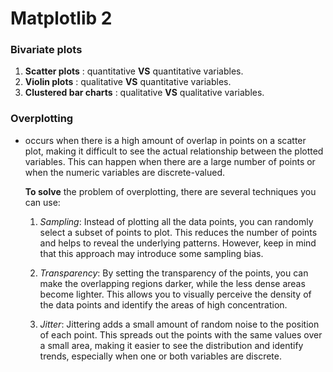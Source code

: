 # Matplotlib 2

### Bivariate plots
1. **Scatter plots** : quantitative **VS** quantitative variables.
2. **Violin plots** :  qualitative **VS** quantitative variables.
3. **Clustered bar charts** : qualitative **VS** qualitative variables.

### Overplotting
- occurs when there is a high amount of overlap in points on a scatter plot, making it difficult to see the actual relationship between the plotted variables. This can happen when there are a large number of points or when the numeric variables are discrete-valued.

  **To solve** the problem of overplotting, there are several techniques you can use:
  1. *Sampling*: Instead of plotting all the data points, you can randomly select a subset of points to plot. This reduces the number of points and helps to reveal the underlying patterns. However, keep in mind that this approach may introduce some sampling bias.
  
  2. *Transparency*: By setting the transparency of the points, you can make the overlapping regions darker, while the less dense areas become lighter. This allows you to visually perceive the density of the data points and identify the areas of high concentration.
  
  3. *Jitter*: Jittering adds a small amount of random noise to the position of each point. This spreads out the points with the same values over a small area, making it easier to see the distribution and identify trends, especially when one or both variables are discrete.
